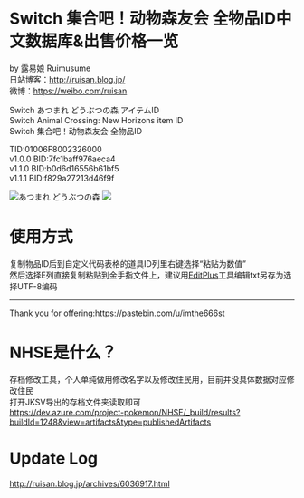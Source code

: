 # Switch 集合吧！动物森友会 全物品ID中文数据库&出售价格一览

by 露易娘 Ruimusume</br>
日站博客：http://ruisan.blog.jp/</br>
微博：https://weibo.com/ruisan</br>

Switch あつまれ どうぶつの森 アイテムID<br>
Switch Animal Crossing: New Horizons item ID<br>
Switch 集合吧！动物森友会 全物品ID<br>

TID:01006F8002326000<br>
v1.0.0 BID:7fc1baff976aeca4<br>
v1.1.0 BID:b0d6d16556b61bf5<br>
v1.1.1 BID:f829a27213d46f9f

<img src="https://i.imgur.com/X5Qoddd.jpg" alt="あつまれ どうぶつの森">
<img src="https://i.imgur.com/QmOQLGA.png"></div>

# 使用方式
复制物品ID后到自定义代码表格的道具ID列里右键选择“粘贴为数值”<br>
然后选择E列直接复制粘贴到金手指文件上，建议用<a href="https://www.editplus.com/">EditPlus</a>工具编辑txt另存为选择UTF-8编码
<hr>
Thank you for offering:https://pastebin.com/u/imthe666st

# NHSE是什么？
存档修改工具，个人单纯做用修改名字以及修改住民用，目前并没具体数据对应修改住民<br>
打开JKSV导出的存档文件夹读取即可<br>
https://dev.azure.com/project-pokemon/NHSE/_build/results?buildId=1248&view=artifacts&type=publishedArtifacts

# Update Log
http://ruisan.blog.jp/archives/6036917.html
